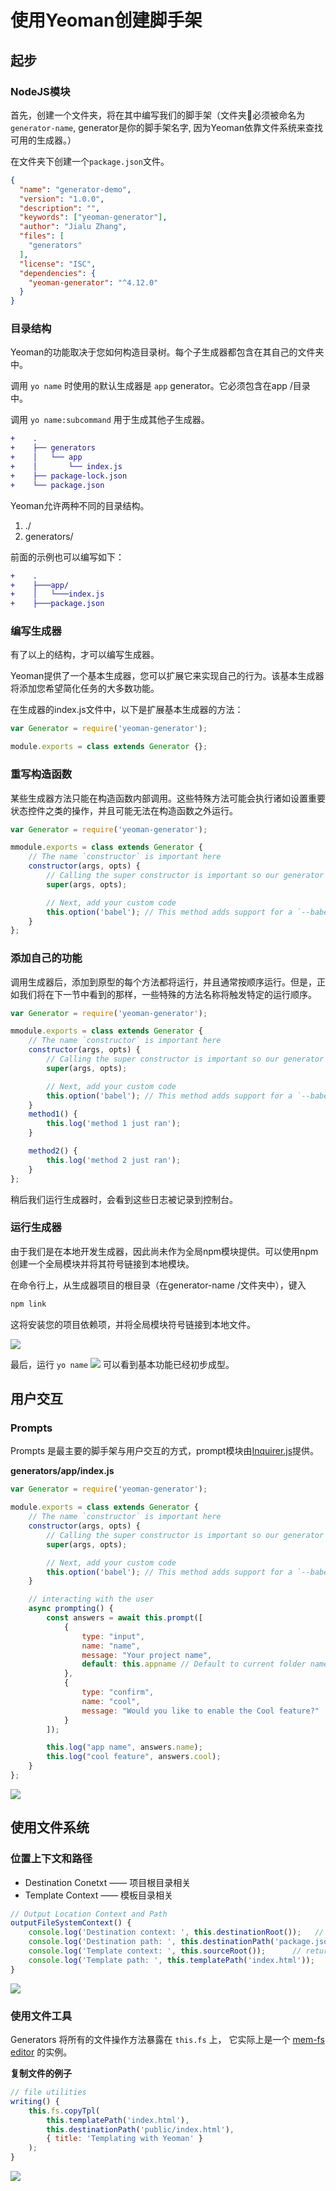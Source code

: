 # 使用Yeoman创建脚手架
## 起步
### NodeJS模块
首先，创建一个文件夹，将在其中编写我们的脚手架（文件夹📂必须被命名为`generator-name`, generator是你的脚手架名字, 因为Yeoman依靠文件系统来查找可用的生成器。）

在文件夹下创建一个`package.json`文件。

```json
{
  "name": "generator-demo",
  "version": "1.0.0",
  "description": "",
  "keywords": ["yeoman-generator"],
  "author": "Jialu Zhang",
  "files": [
    "generators"
  ],
  "license": "ISC",
  "dependencies": {
    "yeoman-generator": "^4.12.0"
  }
}
```
### 目录结构
Yeoman的功能取决于您如何构造目录树。每个子生成器都包含在其自己的文件夹中。

调用 `yo name` 时使用的默认生成器是 `app` generator。它必须包含在app /目录中。

调用 `yo name:subcommand` 用于生成其他子生成器。

```diff
+    .
+    ├── generators
+    │   └── app
+    │       └── index.js
+    ├── package-lock.json
+    └── package.json
```
Yeoman允许两种不同的目录结构。

1. ./
2. generators/
   
前面的示例也可以编写如下：
```diff
+    .
+    ├───app/
+    │   └───index.js
+    ├───package.json
```
### 编写生成器
有了以上的结构，才可以编写生成器。

Yeoman提供了一个基本生成器，您可以扩展它来实现自己的行为。该基本生成器将添加您希望简化任务的大多数功能。

在生成器的index.js文件中，以下是扩展基本生成器的方法：
```js
var Generator = require('yeoman-generator');

module.exports = class extends Generator {};
```
### 重写构造函数
某些生成器方法只能在构造函数内部调用。这些特殊方法可能会执行诸如设置重要状态控件之类的操作，并且可能无法在构造函数之外运行。

```js
var Generator = require('yeoman-generator');

mmodule.exports = class extends Generator {
    // The name `constructor` is important here
    constructor(args, opts) {
        // Calling the super constructor is important so our generator is correctly set up
        super(args, opts);

        // Next, add your custom code
        this.option('babel'); // This method adds support for a `--babel` flag
    }
};
```
### 添加自己的功能
调用生成器后，添加到原型的每个方法都将运行，并且通常按顺序运行。但是，正如我们将在下一节中看到的那样，一些特殊的方法名称将触发特定的运行顺序。

```js
var Generator = require('yeoman-generator');

mmodule.exports = class extends Generator {
    // The name `constructor` is important here
    constructor(args, opts) {
        // Calling the super constructor is important so our generator is correctly set up
        super(args, opts);

        // Next, add your custom code
        this.option('babel'); // This method adds support for a `--babel` flag
    }
    method1() {
        this.log('method 1 just ran');
    }

    method2() {
        this.log('method 2 just ran');
    }
};
```
稍后我们运行生成器时，会看到这些日志被记录到控制台。

### 运行生成器
由于我们是在本地开发生成器，因此尚未作为全局npm模块提供。可以使用npm创建一个全局模块并将其符号链接到本地​​模块。

在命令行上，从生成器项目的根目录（在generator-name /文件夹中），键入
```bash
npm link
```
这将安装您的项目依赖项，并将全局模块符号链接到本地​​文件。

![](./static/imgs/npm%20link.png)

最后，运行 `yo name`
![](./static/imgs/yo%20demo.png)
可以看到基本功能已经初步成型。


## 用户交互
### Prompts
Prompts 是最主要的脚手架与用户交互的方式，prompt模块由[Inquirer.js](https://github.com/SBoudrias/Inquirer.js)提供。

**generators/app/index.js**
```js
var Generator = require('yeoman-generator');

module.exports = class extends Generator {
    // The name `constructor` is important here
    constructor(args, opts) {
        // Calling the super constructor is important so our generator is correctly set up
        super(args, opts);

        // Next, add your custom code
        this.option('babel'); // This method adds support for a `--babel` flag
    }

    // interacting with the user
    async prompting() {
        const answers = await this.prompt([
            {
                type: "input",
                name: "name",
                message: "Your project name",
                default: this.appname // Default to current folder name
            },
            {
                type: "confirm",
                name: "cool",
                message: "Would you like to enable the Cool feature?"
            }
        ]);

        this.log("app name", answers.name);
        this.log("cool feature", answers.cool);
    }
};
```
![](./static/imgs/prompts.png)

## 使用文件系统
### 位置上下文和路径
+ Destination Conetxt —— 项目根目录相关
+ Template Context —— 模板目录相关
```js
// Output Location Context and Path
outputFileSystemContext() {
    console.log('Destination context: ', this.destinationRoot());   // return the position where the command run 
    console.log('Destination path: ', this.destinationPath('package.json'));
    console.log('Template context: ', this.sourceRoot());      // return the position's sub direction templates where the command location 
    console.log('Template path: ', this.templatePath('index.html'));
}
``` 
![](./static/imgs/file_utils.png)
### 使用文件工具
Generators 将所有的文件操作方法暴露在 `this.fs` 上， 它实际上是一个 [mem-fs editor](https://github.com/sboudrias/mem-fs-editor)
的实例。

**复制文件的例子**
```js
// file utilities
writing() {
    this.fs.copyTpl(
        this.templatePath('index.html'),
        this.destinationPath('public/index.html'),
        { title: 'Templating with Yeoman' }
    );
}
```
![](./static/imgs/file_utils.png)